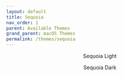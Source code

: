 ```yaml
---
layout: default
title: Sequoia
nav_order: 1
parent: Available Themes
grand_parent: macOS Themes
permalink: /themes/sequoia
---
```


<p align="center">Sequoia Light</p>
<!-- <p align="center"><img width="80%" src="../assets/SequoiaLight.png" /></p> -->
<p align="center">Sequoia Dark</p>
<!-- <p align="center"><img width="80%" src="../assets/SequoiaDark.png" /></p> -->